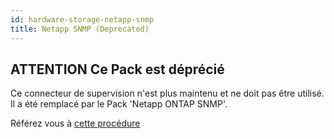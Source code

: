 ```yaml
---
id: hardware-storage-netapp-snmp
title: Netapp SNMP (Deprecated)
---
```


## **ATTENTION** Ce Pack est déprécié

Ce connecteur de supervision n'est plus maintenu et ne doit pas être utilisé. Il a été remplacé par
le Pack 'Netapp ONTAP SNMP'.

Référez vous à [cette procédure](hardware-storage-netapp-ontap-snmp.md)
